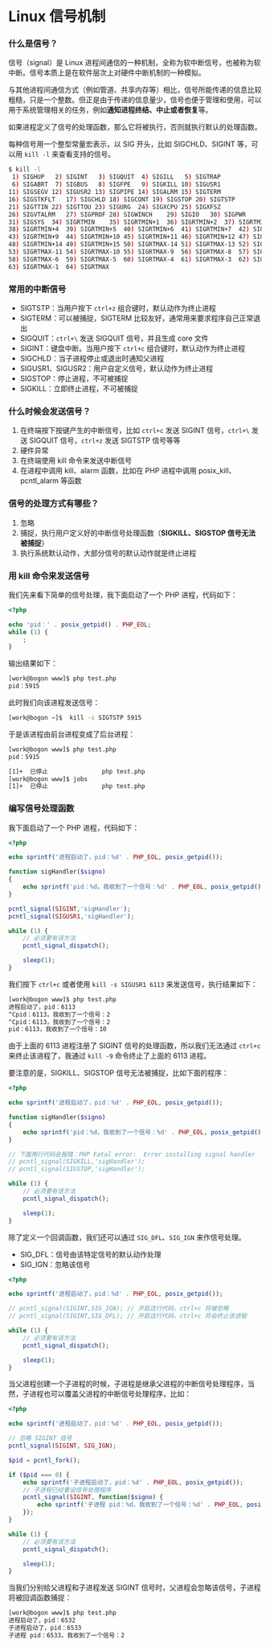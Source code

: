 # Linux 信号机制

### 什么是信号？

信号（signal）是 Linux 进程间通信的一种机制，全称为软中断信号，也被称为软中断。信号本质上是在软件层次上对硬件中断机制的一种模拟。  

与其他进程间通信方式（例如管道、共享内存等）相比，信号所能传递的信息比较粗糙，只是一个整数。但正是由于传递的信息量少，信号也便于管理和使用，可以用于系统管理相关的任务，例如**通知进程终结、中止或者恢复**等。  

如果进程定义了信号的处理函数，那么它将被执行，否则就执行默认的处理函数。  

每种信号用一个整型常量宏表示，以 SIG 开头，比如 SIGCHLD、SIGINT 等，可以用 `kill -l` 来查看支持的信号。  

```sh
$ kill -l
 1) SIGHUP	 2) SIGINT	 3) SIGQUIT	 4) SIGILL	 5) SIGTRAP
 6) SIGABRT	 7) SIGBUS	 8) SIGFPE	 9) SIGKILL	10) SIGUSR1
11) SIGSEGV	12) SIGUSR2	13) SIGPIPE	14) SIGALRM	15) SIGTERM
16) SIGSTKFLT	17) SIGCHLD	18) SIGCONT	19) SIGSTOP	20) SIGTSTP
21) SIGTTIN	22) SIGTTOU	23) SIGURG	24) SIGXCPU	25) SIGXFSZ
26) SIGVTALRM	27) SIGPROF	28) SIGWINCH	29) SIGIO	30) SIGPWR
31) SIGSYS	34) SIGRTMIN	35) SIGRTMIN+1	36) SIGRTMIN+2	37) SIGRTMIN+3
38) SIGRTMIN+4	39) SIGRTMIN+5	40) SIGRTMIN+6	41) SIGRTMIN+7	42) SIGRTMIN+8
43) SIGRTMIN+9	44) SIGRTMIN+10	45) SIGRTMIN+11	46) SIGRTMIN+12	47) SIGRTMIN+13
48) SIGRTMIN+14	49) SIGRTMIN+15	50) SIGRTMAX-14	51) SIGRTMAX-13	52) SIGRTMAX-12
53) SIGRTMAX-11	54) SIGRTMAX-10	55) SIGRTMAX-9	56) SIGRTMAX-8	57) SIGRTMAX-7
58) SIGRTMAX-6	59) SIGRTMAX-5	60) SIGRTMAX-4	61) SIGRTMAX-3	62) SIGRTMAX-2
63) SIGRTMAX-1	64) SIGRTMAX
```

### 常用的中断信号

- SIGTSTP：当用户按下 `ctrl+z` 组合键时，默认动作为终止进程
- SIGTERM：可以被捕捉，SIGTERM 比较友好，通常用来要求程序自己正常退出
- SIGQUIT：`ctrl+\` 发送 SIGQUIT 信号，并且生成 core 文件
- SIGINT：键盘中断。当用户按下 `ctrl+c` 组合键时，默认动作为终止进程
- SIGCHLD：当子进程停止或退出时通知父进程
- SIGUSR1、SIGUSR2：用户自定义信号，默认动作为终止进程
- SIGSTOP：停止进程，不可被捕捉
- SIGKILL：立即终止进程，不可被捕捉

### 什么时候会发送信号？

1. 在终端按下按键产生的中断信号，比如 `ctrl+c` 发送 SIGINT 信号，`ctrl+\` 发送 SIGQUIT 信号，`ctrl+z` 发送 SIGTSTP 信号等等
2. 硬件异常
3. 在终端使用 kill 命令来发送中断信号
4. 在进程中调用 kill、alarm 函数，比如在 PHP 进程中调用 posix_kill、pcntl_alarm 等函数

### 信号的处理方式有哪些？

1. 忽略
2. 捕捉，执行用户定义好的中断信号处理函数（**SIGKILL、SIGSTOP 信号无法被捕捉**）
3. 执行系统默认动作，大部分信号的默认动作就是终止进程

### 用 kill 命令来发送信号

我们先来看下简单的信号处理，我下面启动了一个 PHP 进程，代码如下：  

```php
<?php

echo 'pid：' . posix_getpid() . PHP_EOL;
while (1) {
    ;
}
```

输出结果如下：  

```sh
[work@bogon www]$ php test.php
pid：5915
```

此时我们向该进程发送信号：  

```sh
[work@bogon ~]$  kill -s SIGTSTP 5915
```

于是该进程由前台进程变成了后台进程：  

```sh
[work@bogon www]$ php test.php
pid：5915

[1]+  已停止               php test.php
[work@bogon www]$ jobs
[1]+  已停止               php test.php
```

### 编写信号处理函数

我下面启动了一个 PHP 进程，代码如下：  

```php
<?php

echo sprintf('进程启动了，pid：%d' . PHP_EOL, posix_getpid());

function sigHandler($signo)
{
    echo sprintf('pid：%d，我收到了一个信号：%d' . PHP_EOL, posix_getpid(), $signo);
}

pcntl_signal(SIGINT,'sigHandler');
pcntl_signal(SIGUSR1,'sigHandler');

while (1) {
    // 必须要有该方法
    pcntl_signal_dispatch();

    sleep(1);
}
```

我们按下 `ctrl+c` 或者使用 `kill -s SIGUSR1 6113` 来发送信号，执行结果如下：  

```sh
[work@bogon www]$ php test.php
进程启动了，pid：6113
^Cpid：6113，我收到了一个信号：2
^Cpid：6113，我收到了一个信号：2
pid：6113，我收到了一个信号：10
```

由于上面的 6113 进程注册了 SIGINT 信号的处理函数，所以我们无法通过 `ctrl+c` 来终止该进程了，我通过 `kill -9` 命令终止了上面的 6113 进程。  

要注意的是，SIGKILL、SIGSTOP 信号无法被捕捉，比如下面的程序：  

```php
<?php

echo sprintf('进程启动了，pid：%d' . PHP_EOL, posix_getpid());

function sigHandler($signo)
{
    echo sprintf('pid：%d，我收到了一个信号：%d' . PHP_EOL, posix_getpid(), $signo);
}

// 下面两行代码会报错：PHP Fatal error:  Error installing signal handler
// pcntl_signal(SIGKILL,'sigHandler');
// pcntl_signal(SIGSTOP,'sigHandler');

while (1) {
    // 必须要有该方法
    pcntl_signal_dispatch();

    sleep(1);
}
```

除了定义一个回调函数，我们还可以通过 `SIG_DFL`、`SIG_IGN` 来作信号处理。   

- SIG_DFL：信号由该特定信号的默认动作处理
- SIG_IGN：忽略该信号

```php
<?php

echo sprintf('进程启动了，pid：%d' . PHP_EOL, posix_getpid());

// pcntl_signal(SIGINT,SIG_IGN); // 开启这行代码，ctrl+c 将被忽略
// pcntl_signal(SIGINT,SIG_DFL); // 开启这行代码，ctrl+c 将会终止该进程

while (1) {
    // 必须要有该方法
    pcntl_signal_dispatch();

    sleep(1);
}
```

当父进程创建一个子进程的时候，子进程是继承父进程的中断信号处理程序，当然，子进程也可以覆盖父进程的中断信号处理程序，比如：  

```php
<?php

echo sprintf('进程启动了，pid：%d' . PHP_EOL, posix_getpid());

// 忽略 SIGINT 信号
pcntl_signal(SIGINT, SIG_IGN);

$pid = pcntl_fork();

if ($pid === 0) {
    echo sprintf('子进程启动了，pid：%d' . PHP_EOL, posix_getpid());
    // 子进程已经重设信号处理程序
    pcntl_signal(SIGINT, function($signo) {
        echo sprintf('子进程 pid：%d，我收到了一个信号：%d' . PHP_EOL, posix_getpid(), $signo);
    });
}

while (1) {
    // 必须要有该方法
    pcntl_signal_dispatch();

    sleep(1);
}
```

当我们分别给父进程和子进程发送 SIGINT 信号时，父进程会忽略该信号，子进程将被回调函数捕捉：  

```sh
[work@bogon www]$ php test.php
进程启动了，pid：6532
子进程启动了，pid：6533
子进程 pid：6533，我收到了一个信号：2
```




